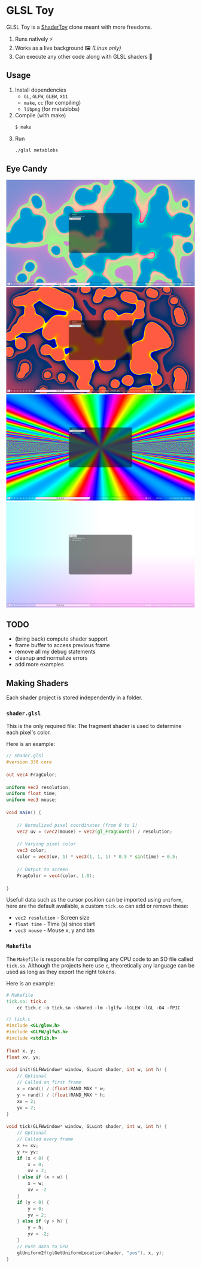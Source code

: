 # GLSL Toy

GLSL Toy is a [ShaderToy](https://www.shadertoy.com/) clone meant with more freedoms.
1. Runs natively ⚡
2. Works as a live background 🖼️ *(Linux only)*
3. Can execute any other code along with GLSL shaders 🤯

## Usage

1. Install dependencies  
	* `GL`, `GLFW`, `GLEW`, `X11`
	* `make`, `cc` (for compiling)
	* `libpng` (for metablobs)
2. Compile (with make)  
	```sh
	$ make
	```
3. Run
	```sh
	./glsl metablobs
	```

## Eye Candy
![a.webp](eyecandy/a.webp)
![b.webp](eyecandy/b.webp)
![c.webp](eyecandy/c.webp)
![d.webp](eyecandy/d.webp)

## TODO

* (bring back) compute shader support
* frame buffer to access previous frame
* remove all my debug statements
* cleanup and normalize errors
* add more examples

## Making Shaders

Each shader project is stored independently in a folder.

### `shader.glsl`
This is the only required file: The fragment shader is used to determine each pixel's color.

Here is an example:
```glsl
// shader.glsl
#version 330 core

out vec4 FragColor;

uniform vec2 resolution;
uniform float time;
uniform vec3 mouse;

void main() {

    // Normalized pixel coordinates (from 0 to 1)
    vec2 uv = (vec2(mouse) + vec2(gl_FragCoord)) / resolution;

    // Varying pixel color
    vec3 color;
	color = vec3(uv, 1) * vec3(1, 1, 1) * 0.5 * sin(time) + 0.5;

    // Output to screen
    FragColor = vec4(color, 1.0);

}
```

Usefull data such as the cursor position can be imported using `uniform`, here are the default available, a custom `tick.so` can add or remove these:

* `vec2 resolution` - Screen size
* `float time` - Time (s) since start
* `vec3 mouse` - Mouse x, y and btn

### `Makefile`

The `Makefile` is responsible for compiling any CPU code to an SO file called `tick.so`. Although the projects here use `c`, theoretically any language can be used as long as they export the right tokens.

Here is an example:
```Makefile
# Makefile
tick.so: tick.c
	cc tick.c -o tick.so -shared -lm -lglfw -lGLEW -lGL -O4 -fPIC
```
```c
// tick.c
#include <GL/glew.h>
#include <GLFW/glfw3.h>
#include <stdlib.h>

float x, y;
float xv, yv;

void init(GLFWwindow* window, GLuint shader, int w, int h) {
	// Optional
	// Called on first frame
	x = rand() / (float)RAND_MAX * w;
	y = rand() / (float)RAND_MAX * h;
	xv = 2;
	yv = 2;
}

void tick(GLFWwindow* window, GLuint shader, int w, int h) {
	// Optional
	// Called every frame
	x += xv;
	y += yv;
	if (x < 0) {
		x = 0;
		xv = 2;
	} else if (x > w) {
		x = w;
		xv = -2
	}
	if (y < 0) {
		y = 0;
		yv = 2;
	} else if (y > h) {
		y = h;
		yv = -2;
	}
	// Push data to GPU
	glUniform2f(glGetUniformLocation(shader, "pos"), x, y);
}
```